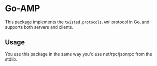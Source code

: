 # Go-AMP

This package implements the `twisted.protocols.AMP` protocol in Go, and supports both servers and clients.

## Usage

You use this package in the same way you'd use net/rpc/jsonrpc from the stdlib.
